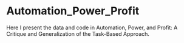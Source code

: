 # Automation_Power_Profit

Here I present the data and code in Automation, Power, and Profit: A Critique and Generalization of the Task-Based Approach. 
